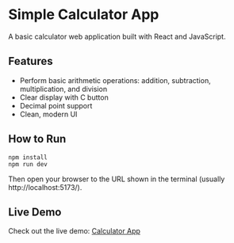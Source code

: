 # Simple Calculator App

A basic calculator web application built with React and JavaScript.

## Features

- Perform basic arithmetic operations: addition, subtraction, multiplication, and division
- Clear display with C button
- Decimal point support
- Clean, modern UI

## How to Run

```
npm install
npm run dev
```

Then open your browser to the URL shown in the terminal (usually http://localhost:5173/).

## Live Demo

Check out the live demo: [Calculator App](https://calculator-exam-gydk.vercel.app/)
